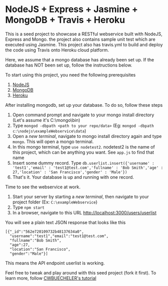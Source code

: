 # NodeJS + Express + Jasmine + MongoDB + Travis + Heroku
This is a seed project to showcase a RESTful webservice built with NodeJS, Express and Mongo. the project also contains sample unit test which are executed using Jasmine.
This project also has travis.yml to build and deploy the code using Travis onto Heroku cloud platform.

Here, we assume that a mongo database has already been set up. If the database has NOT been set up, follow the instructions below.

To start using this project, you need the following prerequisites

1. [NodeJS](www.nodejs.org)
2. [MongoDB](www.mongodb.org)
3. [Heroku](https://www.heroku.com)

After installing mongodb, set up your database. To do so, follow these steps

1. Open command prompt and navigate to your mongo install directory (Let's assume it's C:\mongo\bin)
2. Type `mongod -dbpath <path to your repo/data>` (Eg: `mongod -dbpath c:\nodejs\exampleWebservice\data`)
3. Open a *new terminal*, navigate to mongo install directory again and type `mongo`. This will open a mongo terminal.
4. In this mongo terminal, type `use nodetest2`. nodetest2 is the name of this project, which can be anything you want. See
   `app.js` to find that name
5. Insert some dummy record. Type `db.userlist.insert({'username' : 'test1','email' : 'test1@test.com','fullname' : 'Bob Smith','age' : 27,'location' : 'San Francisco','gender' : 'Male'})
`
6. That's it. Your database is up and running with one record.

Time to see the webservice at work.

1. Start your server by starting a *new terminal*, then navigate to your project folder (Ex: `C:\exampleWebservice`)
2. Type `npm start`
3. In a browser, navigate to this URL [http://localhost:3000/users/userlist](http://localhost:3000/users/userlist)

You will see a plain text JSON response that looks like this
```
[{"_id":"562e720109732b48137634a0",
  "username":"test1","email":"test1@test.com",
  "fullname":"Bob Smith",
  "age":27,
  "location":"San Francisco",
  "gender":"Male"}]
```

This means the API endpoint userlist is working.

Feel free to tweak and play around with this seed project (fork it first).
To learn more, follow [CWBUECHELER's tutorial](http://cwbuecheler.com/web/tutorials/2014/restful-web-app-node-express-mongodb/)
